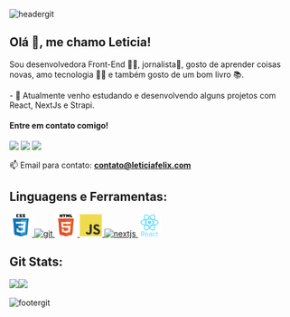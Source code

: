 ![headergit](https://user-images.githubusercontent.com/53658438/155215106-10dbff82-0765-489c-8b2d-2080d7bb5d18.gif)

<h2 align="left">Olá 👋, me chamo Leticia!</h2>
<p align="left">Sou desenvolvedora Front-End 🧙‍♀️, jornalista📰, gosto de aprender coisas novas, amo tecnologia 👩‍💻 e também gosto de um bom livro 📚.</p>
<p>- 🌱 Atualmente venho estudando e desenvolvendo alguns projetos com React, NextJs e Strapi. </p>

<h4 align="left">Entre em contato comigo!</h4>
<p align="left">
<a href="https://linkedin.com/in/leticiafelixs"><img src="https://img.shields.io/badge/LinkedIn-0077B5?style=for-the-badge&logo=linkedin&logoColor=white"/></a>
<a href="www.leticiafelix.com"><img src="https://img.shields.io/badge/website-000000?style=for-the-badge&logo=About.me&logoColor=white"/></a>
<a href="instagram.com/leticiafxs"><img src="https://img.shields.io/badge/Instagram-E4405F?style=for-the-badge&logo=instagram&logoColor=white"/></a>

  📫 Email para contato: **contato@leticiafelix.com**
</p>

<h2 align="left">Linguagens e Ferramentas:</h2>
<p align="left"> <a href="https://www.w3schools.com/css/" target="_blank" rel="noreferrer"> <img src="https://raw.githubusercontent.com/devicons/devicon/master/icons/css3/css3-original-wordmark.svg" alt="css3" width="40" height="40"/> </a> <a href="https://git-scm.com/" target="_blank" rel="noreferrer"> <img src="https://www.vectorlogo.zone/logos/git-scm/git-scm-icon.svg" alt="git" width="40" height="40"/> </a> <a href="https://www.w3.org/html/" target="_blank" rel="noreferrer"> <img src="https://raw.githubusercontent.com/devicons/devicon/master/icons/html5/html5-original-wordmark.svg" alt="html5" width="40" height="40"/> </a> <a href="https://developer.mozilla.org/en-US/docs/Web/JavaScript" target="_blank" rel="noreferrer"> <img src="https://raw.githubusercontent.com/devicons/devicon/master/icons/javascript/javascript-original.svg" alt="javascript" width="40" height="40"/> </a> <a href="https://nextjs.org/" target="_blank" rel="noreferrer"> <img src="https://cdn.worldvectorlogo.com/logos/nextjs-2.svg" alt="nextjs" width="40" height="40"/> </a> <a href="https://reactjs.org/" target="_blank" rel="noreferrer"> <img src="https://raw.githubusercontent.com/devicons/devicon/master/icons/react/react-original-wordmark.svg" alt="react" width="40" height="40"/> </a> </p>

<h2 align="left">Git Stats:</h2>
<img height="180em" src="https://github-readme-stats.vercel.app/api?username=leticiafs&show_icons=true&theme=dracula&include_all_commits=true&count_private=true"/><img height="180em" src="https://github-readme-stats.vercel.app/api/top-langs/?username=leticiafs&layout=compact&langs_count=7&theme=dracula"/>

![footergit](https://user-images.githubusercontent.com/53658438/155216794-231b6fa0-436d-4de0-8e85-dfae6e1e5b79.gif)
